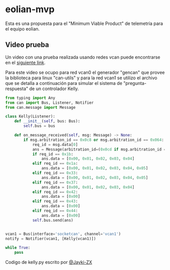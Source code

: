 # eolian-mvp

Esta es una propuesta para el "Minimum Viable Product" de telemetría para el equipo eolian.

## Video prueba

Un video con una prueba realizada usando redes vcan puede encontrarse en el [siguiente link](https://youtu.be/Z1JP1W9_9Z4).

Para este video se ocupo para red vcan0 el generador "gencan" que provee la biblioteca para linux "can-utils" y para la red vcan1 se utilizo el archivo que se detalla a continuación para simular el sistema de "pregunta-respuesta" de un controlador Kelly.

```python
from typing import Any
from can import Bus, Listener, Notifier
from can.message import Message

class Kelly(Listener):
    def __init__(self, bus: Bus):
        self.bus = bus

    def on_message_received(self, msg: Message) -> None:
        if msg.arbitration_id == 0x0c8 or msg.arbitration_id == 0x064:
            req_id = msg.data[0]
            ans = Message(arbitration_id=(0x0cd if msg.arbitration_id == 0x0c8 else 0x069), data=[0xee], is_extended_id=False)
            if req_id == 0x1b:
                ans.data = [0x00, 0x01, 0x02, 0x03, 0x04]
            elif req_id == 0x1a:
                ans.data = [0x00, 0x01, 0x02, 0x03, 0x04, 0x05]
            elif req_id == 0x33:
                ans.data = [0x00, 0x01, 0x02, 0x03, 0x04, 0x05]
            elif req_id == 0x37:
                ans.data = [0x00, 0x01, 0x02, 0x03, 0x04]
            elif req_id == 0x42:
                ans.data = [0x00]
            elif req_id == 0x43:
                ans.data = [0x00]
            elif req_id == 0x44:
                ans.data = [0x00]
            self.bus.send(ans)


vcan1 = Bus(interface='socketcan', channel='vcan1')
notify = Notifier(vcan1, [Kelly(vcan1)])

while True:
    pass
```
Codigo de kelly.py escrito por [@Jayki-ZX](https://github.com/Jayki-ZX)
